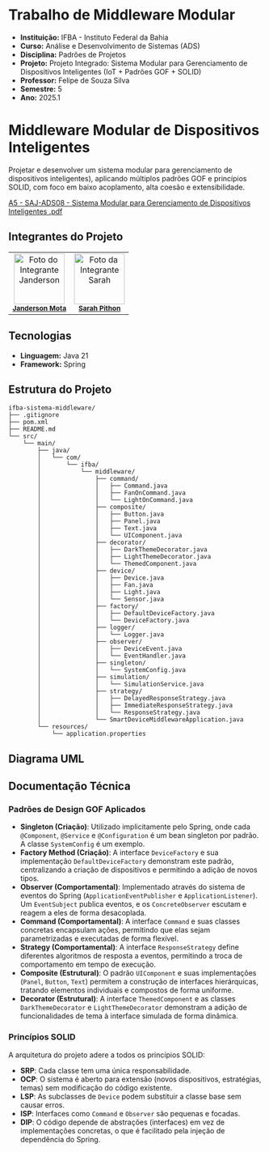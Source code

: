 # Trabalho de Middleware Modular
- **Instituição:** IFBA - Instituto Federal da Bahia
- **Curso:** Análise e Desenvolvimento de Sistemas (ADS)
- **Disciplina:** Padrões de Projetos
- **Projeto:** Projeto Integrado: Sistema Modular para Gerenciamento de Dispositivos Inteligentes (IoT + Padrões GOF + SOLID)
- **Professor:** Felipe de Souza Silva
- **Semestre:** 5
- **Ano:** 2025.1

# Middleware Modular de Dispositivos Inteligentes
Projetar e desenvolver um sistema modular para gerenciamento de dispositivos  inteligentes), aplicando múltiplos padrões GOF e princípios SOLID, com foco em baixo  acoplamento, alta coesão e extensibilidade.

[A5 - SAJ-ADS08 - Sistema Modular para Gerenciamento de Dispositivos Inteligentes .pdf](https://github.com/user-attachments/files/21698573/A5.-.SAJ-ADS08.-.Sistema.Modular.para.Gerenciamento.de.Dispositivos.Inteligentes.pdf)

## Integrantes do Projeto

<table>
  <tr>
    <td align="center">
      <img src="https://avatars.githubusercontent.com/u/80362674?v=4" width="100px;" alt="Foto do Integrante Janderson"/><br />
      <sub><b><a href="https://github.com/JandersonMota">Janderson Mota</a></b></sub>
    </td>
    <td align="center">
      <img src="https://avatars.githubusercontent.com/u/110790276?v=4" width="100px;" alt="Foto da Integrante Sarah"/><br />
      <sub><b><a href="https://github.com/">Sarah Pithon</a></b></sub>
    </td>
  </tr>
</table>

## Tecnologias
- **Linguagem:** Java 21
- **Framework:** Spring

## Estrutura do Projeto
```
ifba-sistema-middleware/
├── .gitignore
├── pom.xml
├── README.md
└── src/
    └── main/
        ├── java/
        │   └── com/
        │       └── ifba/
        │           └── middleware/
        │               ├── command/
        │               │   ├── Command.java
        │               │   ├── FanOnCommand.java
        │               │   └── LightOnCommand.java
        │               ├── composite/
        │               │   ├── Button.java
        │               │   ├── Panel.java
        │               │   ├── Text.java
        │               │   └── UIComponent.java
        │               ├── decorator/
        │               │   ├── DarkThemeDecorator.java
        │               │   ├── LightThemeDecorator.java
        │               │   └── ThemedComponent.java
        │               ├── device/
        │               │   ├── Device.java
        │               │   ├── Fan.java
        │               │   ├── Light.java
        │               │   └── Sensor.java
        │               ├── factory/
        │               │   ├── DefaultDeviceFactory.java
        │               │   └── DeviceFactory.java
        │               ├── logger/
        │               │   └── Logger.java
        │               ├── observer/
        │               │   ├── DeviceEvent.java
        │               │   └── EventHandler.java
        │               ├── singleton/
        │               │   └── SystemConfig.java
        │               ├── simulation/
        │               │   └── SimulationService.java
        │               ├── strategy/
        │               │   ├── DelayedResponseStrategy.java
        │               │   ├── ImmediateResponseStrategy.java
        │               │   └── ResponseStrategy.java
        │               └── SmartDeviceMiddlewareApplication.java
        └── resources/
            └── application.properties
```

## Diagrama UML


## Documentação Técnica

### Padrões de Design GOF Aplicados

* **Singleton (Criação)**: Utilizado implicitamente pelo Spring, onde cada `@Component`, `@Service` e `@Configuration` é um bean singleton por padrão. A classe `SystemConfig` é um exemplo.
* **Factory Method (Criação)**: A interface `DeviceFactory` e sua implementação `DefaultDeviceFactory` demonstram este padrão, centralizando a criação de dispositivos e permitindo a adição de novos tipos.
* **Observer (Comportamental)**: Implementado através do sistema de eventos do Spring (`ApplicationEventPublisher` e `ApplicationListener`). Um `EventSubject` publica eventos, e os `ConcreteObserver` escutam e reagem a eles de forma desacoplada.
* **Command (Comportamental)**: A interface `Command` e suas classes concretas encapsulam ações, permitindo que elas sejam parametrizadas e executadas de forma flexível.
* **Strategy (Comportamental)**: A interface `ResponseStrategy` define diferentes algoritmos de resposta a eventos, permitindo a troca de comportamento em tempo de execução.
* **Composite (Estrutural)**: O padrão `UIComponent` e suas implementações (`Panel`, `Button`, `Text`) permitem a construção de interfaces hierárquicas, tratando elementos individuais e compostos de forma uniforme.
* **Decorator (Estrutural)**: A interface `ThemedComponent` e as classes `DarkThemeDecorator` e `LightThemeDecorator` demonstram a adição de funcionalidades de tema à interface simulada de forma dinâmica.

### Princípios SOLID

A arquitetura do projeto adere a todos os princípios SOLID:
* **SRP**: Cada classe tem uma única responsabilidade.
* **OCP**: O sistema é aberto para extensão (novos dispositivos, estratégias, temas) sem modificação do código existente.
* **LSP**: As subclasses de `Device` podem substituir a classe base sem causar erros.
* **ISP**: Interfaces como `Command` e `Observer` são pequenas e focadas.
* **DIP**: O código depende de abstrações (interfaces) em vez de implementações concretas, o que é facilitado pela injeção de dependência do Spring.